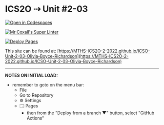 # ICS2O ⇢ Unit #2-03

[![Open in Codespaces](https://classroom.github.com/assets/launch-codespace-f4981d0f882b2a3f0472912d15f9806d57e124e0fc890972558857b51b24a6f9.svg)](https://classroom.github.com/open-in-codespaces?assignment_repo_id=10607629)

[![Mr Coxall's Super Linter](https://github.com/MTHS-ICS2O-2-2022/ICSO-Unit-2-03-Olivia-Boyce-Richardson/workflows/Mr%20Coxall's%20Super%20Linter/badge.svg)](https://github.com/MTHS-ICS2O-2-2022/ICSO-Unit-2-03-Olivia-Boyce-Richardson/actions)

[![Deploy Pages](https://github.com/MTHS-ICS2O-2-2022/ICSO-Unit-2-03-Olivia-Boyce-Richardson/workflows/Deploy%20Pages/badge.svg)](https://github.com/MTHS-ICS2O-2-2022/ICSO-Unit-2-03-Olivia-Boyce-Richardson/actions)

This site can be found at: [https://MTHS-ICS2O-2-2022.github.io/ICSO-Unit-2-03-Olivia-Boyce-Richardson](https://MTHS-ICS2O-2-2022.github.io/ICSO-Unit-2-03-Olivia-Boyce-Richardson)

---

**NOTES ON INITIAL LOAD:**
- remember to goto on the menu bar:
  - File
  - Go to Repository
  - ⚙ Settings
  - 🗔 Pages
    - then from the "Deploy from a branch ▼" button, select "GitHub Actions"
